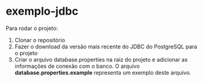 # exemplo-jdbc

Para rodar o projeto:
1. Clonar o repositório
2. Fazer o download da versão mais recente do JDBC do PostgreSQL para o projeto
3. Criar o arquivo database.properties na raiz do projeto e adicionar as informações de conexão com o banco. O arquivo **database.properties.example** representa um exemplo deste arquivo.
